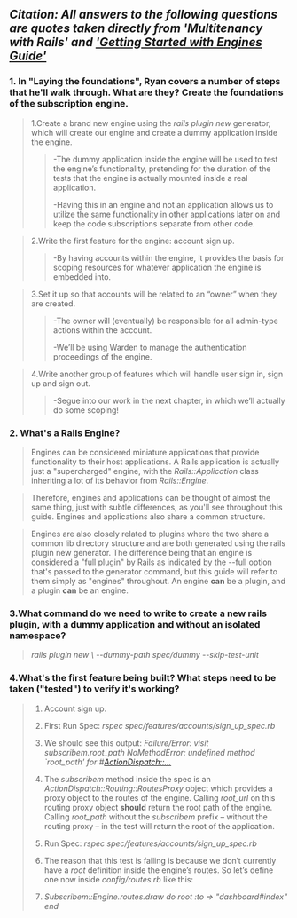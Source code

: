 ## *Citation: All answers to the following questions are quotes taken directly from 'Multitenancy with Rails' and ['Getting Started with Engines Guide'](http://guides.rubyonrails.org/engines.html)*


### **1. In "Laying the foundations", Ryan covers a number of steps that he'll walk through. What are they? Create the foundations of the subscription engine.**

> 1.Create a brand new engine using the _rails plugin new_ generator, which will create our engine and create a dummy application inside the engine. 
>
>> -The dummy application inside the engine will be used to test the engine’s functionality, pretending for the duration of the tests that the engine is actually mounted inside a 	real application.
>>
>> -Having this in an engine and not an application allows us to utilize the same functionality in other applications later on and keep the code subscriptions separate from other 	code.


> 2.Write the first feature for the engine: account sign up.
>
>> -By having accounts within the engine, it provides the basis for scoping resources for whatever application the engine is embedded into.


> 3.Set it up so that accounts will be related to an “owner” when they are created.
>
>> -The owner will (eventually) be responsible for all admin-type actions within the account. 
>>
>> -We’ll be using Warden to manage the authentication proceedings of the engine.


> 4.Write another group of features which will handle user sign in, sign up and sign out.
>
>> -Segue into our work in the next chapter, in which we’ll actually do some scoping!


### **2. What's a Rails Engine?**

> Engines can be considered miniature applications that provide functionality to their host applications. A Rails application is actually just a "supercharged" engine, with the _Rails::Application_ class inheriting a lot of its behavior from _Rails::Engine_.

> Therefore, engines and applications can be thought of almost the same thing, just with subtle differences, as you'll see throughout this guide. Engines and applications also share a common structure.

> Engines are also closely related to plugins where the two share a common lib directory structure and are both generated using the rails plugin new generator. The difference being that an engine is considered a "full plugin" by Rails as indicated by the --full option that's passed to the generator command, but this guide will refer to them simply as "engines" throughout. An engine **can** be a plugin, and a plugin **can** be an engine.


### **3.What command do we need to write to create a new rails plugin, with a dummy application and without an isolated namespace?**

> _rails plugin new <name of plugin> \ --dummy-path spec/dummy --skip-test-unit_

### **4.What's the first feature being built? What steps need to be taken ("tested") to verify it's working?**

> 1. Account sign up.
>
> 2. First Run Spec: _rspec spec/features/accounts/sign_up_spec.rb_ 
>
> 3. We should see this output:
> _Failure/Error: visit subscribem.root_path_ 
> _NoMethodError:_
>   _undefined method `root_path' for #<ActionDispatch::...>_
>
> 4. The _subscribem_ method inside the spec is an _ActionDispatch::Routing::RoutesProxy_ object which provides a proxy object to the routes of the engine. Calling _root_url_ on this routing proxy object **should** return the root path of the engine. Calling _root_path_ without the _subscribem_ prefix – without the routing proxy – in the test will return the root of the application.
>
> 5. Run Spec: _rspec spec/features/accounts/sign_up_spec.rb_ 
>
> 6. The reason that this test is failing is because we don’t currently have a _root_ definition inside the engine’s routes. So let’s define one now inside _config/routes.rb_ like this:
>
> 7. _Subscribem::Engine.routes.draw do_ 
>    _root :to => "dashboard#index"_
>    _end_
